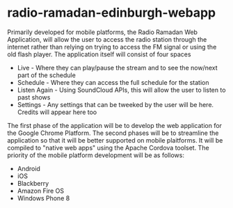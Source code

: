 radio-ramadan-edinburgh-webapp
==============================

Primarily developed for mobile platforms, the Radio Ramadan Web Application, will allow the user to access the radio station through the internet rather than relying on trying to access the FM signal or using the old flash player. The application itself will consist of four spaces

* Live - Where they can play/pause the stream and to see the now/next part of the schedule
* Schedule - Where they can access the full schedule for the station
* Listen Again - Using SoundCloud APIs, this will allow the user to listen to past shows
* Settings - Any settings that can be tweeked by the user will be here. Credits will appear here too

The first phase of the application will be to develop the web application for the Google Chrome Platform.
The second phases will be to streamline the application so that it will be better supported on mobile plaitforms. It will be compiled to "native web apps" using the Apache Cordova toolset. The priority of the mobile platform development will be as follows:

* Android
* iOS
* Blackberry
* Amazon Fire OS
* Windows Phone 8
